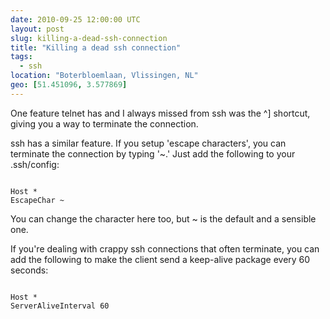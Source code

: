 ```yaml
---
date: 2010-09-25 12:00:00 UTC
layout: post
slug: killing-a-dead-ssh-connection
title: "Killing a dead ssh connection"
tags:
  - ssh
location: "Boterbloemlaan, Vlissingen, NL"
geo: [51.451096, 3.577869]
---
```

<p>One feature telnet has and I always missed from ssh was the ^] shortcut, giving you a way to terminate the connection.</p>

<p>ssh has a similar feature. If you setup 'escape characters', you can terminate the connection by typing '~.' Just add the following to your .ssh/config:</p>

```

Host *
EscapeChar ~

```

<p>You can change the character here too, but ~ is the default and a sensible one.</p>

<p>If you're dealing with crappy ssh connections that often terminate, you can add the following to make the client send a keep-alive package every 60 seconds:</p>

```

Host *
ServerAliveInterval 60

```

